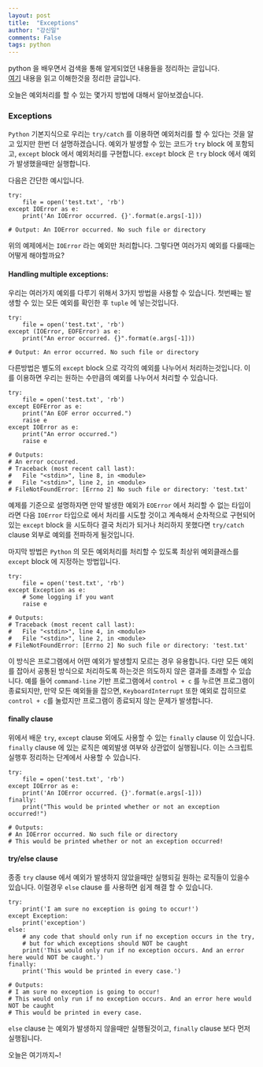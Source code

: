 ```yaml
---
layout: post
title:  "Exceptions"
author: "강신일"
comments: False
tags: python
---
```

python 을 배우면서 검색을 통해 알게되었던 내용들을 정리하는 글입니다.<br>
[여기](https://book.pythontips.com/en/latest/exceptions.html) 내용을 읽고 이해한것을 정리한 글입니다.

오늘은 예외처리를 할 수 있는 몇가지 방법에 대해서 알아보겠습니다.
### Exceptions

`Python` 기본지식으로 우리는 `try/catch` 를 이용하면 예외처리를 할 수 있다는 것을 알고 있지만 한번 더 설명하겠습니다.
예외가 발생할 수 있는 코드가 `try` block 에 포함되고, `except` block 에서 예외처리를 구현합니다.
`except` block 은 `try` block 에서 예외가 발생했을때만 실행합니다.

다음은 간단한 예시입니다.
```
try:
    file = open('test.txt', 'rb')
except IOError as e:
    print('An IOError occurred. {}'.format(e.args[-1]))

# Output: An IOError occurred. No such file or directory
```

위의 예제에서는 `IOError` 라는 예외만 처리합니다.
그렇다면 여러가지 예외를 다룰때는 어떻게 해야할까요?

#### Handling multiple exceptions:
우리는 여러가지 예외를 다루기 위해서 3가지 방법을 사용할 수 있습니다.
첫번째는 발생할 수 있는 모든 예외를 확인한 후 `tuple` 에 넣는것입니다.

```
try:
    file = open('test.txt', 'rb')
except (IOError, EOFError) as e:
    print("An error occurred. {}".format(e.args[-1]))

# Output: An error occurred. No such file or directory
```

다른방법은 별도의 `except` block 으로 각각의 예외를 나누어서 처리하는것입니다.
이를 이용하면 우리는 원하는 수만큼의 예외를 나누어서 처리할 수 있습니다.
```
try:
    file = open('test.txt', 'rb')
except EOFError as e:
    print("An EOF error occurred.")
    raise e
except IOError as e:
    print("An error occurred.")
    raise e

# Outputs:
# An error occurred.
# Traceback (most recent call last):
#   File "<stdin>", line 8, in <module>
#   File "<stdin>", line 2, in <module>
# FileNotFoundError: [Errno 2] No such file or directory: 'test.txt'
```
예제를 기준으로 설명하자면 만약 발생한 예외가 `EOError` 에서 처리할 수 없는 타입이라면 다음 `IOError` 타입으로 에서 처리를 시도할 것이고 계속해서 순차적으로 구현되어 있는 `except` block 을 시도하다 결국 처리가 되거나 처리하지 못했다면 `try/catch` clause 외부로 예외를 전파하게 될것입니다.

마지막 방법은 `Python` 의 모든 예외처리를 처리할 수 있도록 최상위 예외클래스를 `except` block 에 지정하는 방법입니다.
```
try:
    file = open('test.txt', 'rb')
except Exception as e:
    # Some logging if you want
    raise e

# Outputs:
# Traceback (most recent call last):
#   File "<stdin>", line 4, in <module>
#   File "<stdin>", line 2, in <module>
# FileNotFoundError: [Errno 2] No such file or directory: 'test.txt'
```

이 방식은 프로그램에서 어떤 예외가 발생할지 모르는 경우 유용합니다.
다만 모든 예외를 잡아서 공통된 방식으로 처리하도록 하는것은 의도하지 않은 결과를 초래할 수 있습니다.
예를 들어 `command-line` 기반 프로그램에서 `control + c` 를 누르면 프로그램이 종료되지만,
만약 모든 예외들을 잡으면, `KeyboardInterrupt` 또한 예외로 잡히므로 `control + c`를 눌렀지만 프로그램이 종료되지 않는 문제가 발생합니다.

#### finally clause
위에서 배운 `try`, `except` clause 외에도 사용할 수 있는 `finally` clause 이 있습니다.
`finally` clause 에 있는 로직은 예외발생 여부와 상관없이 실행됩니다. 이는 스크립트 실행후 정리하는 단계에서 사용할 수 있습니다.
```
try:
    file = open('test.txt', 'rb')
except IOError as e:
    print('An IOError occurred. {}'.format(e.args[-1]))
finally:
    print("This would be printed whether or not an exception occurred!")

# Outputs:
# An IOError occurred. No such file or directory
# This would be printed whether or not an exception occurred!
```

#### try/else clause
종종 `try` clause 에서 예외가 발생하지 않았을때만 실행되길 원하는 로직들이 있을수 있습니다.
이럴경우 `else` clause 를 사용하면 쉽게 해결 할 수 있습니다.

```
try:
    print('I am sure no exception is going to occur!')
except Exception:
    print('exception')
else:
    # any code that should only run if no exception occurs in the try,
    # but for which exceptions should NOT be caught
    print('This would only run if no exception occurs. And an error here would NOT be caught.')
finally:
    print('This would be printed in every case.')

# Outputs:
# I am sure no exception is going to occur!
# This would only run if no exception occurs. And an error here would NOT be caught
# This would be printed in every case.
```
`else` clause 는 예외가 발생하지 않을때만 실행될것이고, `finally` clause 보다 먼저 실행됩니다.

오늘은 여기까지~!

